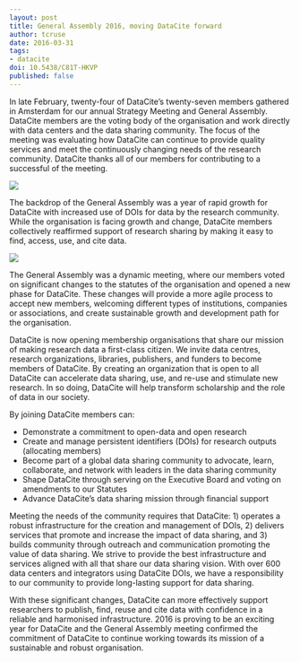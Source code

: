 ```yaml
---
layout: post
title: General Assembly 2016, moving DataCite forward
author: tcruse
date: 2016-03-31
tags:
- datacite
doi: 10.5438/C81T-HKVP
published: false
---
```

In late February, twenty-four of DataCite’s twenty-seven members gathered in Amsterdam for our annual Strategy Meeting and General Assembly. DataCite members are the voting body of the organisation and work directly with data centers and the data sharing community. The focus of the meeting was evaluating how DataCite can continue to provide quality services and meet the continuously changing needs of the research community. DataCite thanks all of our members for contributing to a successful of the meeting.

![](/images/2016/03/ga.jpg)

The backdrop of the General Assembly was a year of rapid growth for DataCite with increased use of DOIs for data by the research community. While the organisation is facing growth and change, DataCite members collectively reaffirmed support of research sharing by making it easy to find, access, use, and cite data.

![](/images/2016/03/gas.png)

The General Assembly was a dynamic meeting, where our members voted on significant changes to the statutes of the organisation and opened a new phase for DataCite. These changes will provide a more agile process to accept new members, welcoming different types of institutions, companies or associations, and create sustainable growth and development path for the organisation.

DataCite is now opening membership organisations that share our mission of making research data a first-class citizen. We invite data centres, research organizations, libraries, publishers, and funders to become members of DataCite. By creating an organization that is open to all DataCite can accelerate data sharing, use, and re-use and stimulate new research. In so doing, DataCite will help transform scholarship and the role of data in our society.

By joining DataCite members can:

* Demonstrate a commitment to open-data and open research
* Create and manage persistent identifiers (DOIs) for research outputs (allocating members)
* Become part of a global data sharing community to advocate, learn, collaborate, and network with leaders in the data sharing community
* Shape DataCite through serving on the Executive Board and voting on amendments to our Statutes
* Advance DataCite’s data sharing mission through financial support

Meeting the needs of the community requires that DataCite: 1) operates a robust infrastructure for the creation and management of DOIs, 2) delivers services that promote and increase the impact of data sharing, and 3) builds community through outreach and communication promoting the value of data sharing. We strive to provide the best infrastructure and services aligned with all that share our data sharing vision. With over 600 data centers and integrators using DataCite DOIs, we have a responsibility to our community to provide long-lasting support for data sharing.

With these significant changes, DataCite can more effectively support researchers to publish, find, reuse and cite data with confidence in a reliable and harmonised infrastructure.  2016 is proving to be an exciting year for DataCite and the General Assembly meeting confirmed the commitment of DataCite to continue working towards its mission of a sustainable and robust organisation.


